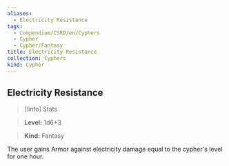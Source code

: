 ```yaml
---
aliases:
  - Electricity Resistance
tags:
  - Compendium/CSRD/en/Cyphers
  - Cypher
  - Cypher/Fantasy
title: Electricity Resistance
collection: Cyphers
kind: Cypher
---
```

## Electricity Resistance    
>[!info] Stats    
> **Level:** 1d6+3    
> **Kind:** Fantasy  
    
The user gains Armor against electricity damage equal to the cypher's level for one hour.